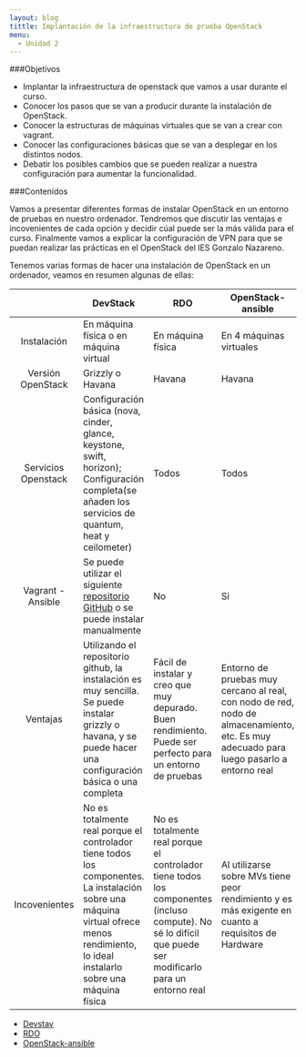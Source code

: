 ```yaml
---
layout: blog
tittle: Implantación de la infraestructura de prueba OpenStack
menu:
  - Unidad 2
---
```

###Objetivos

* Implantar la infraestructura de openstack que vamos a usar durante el curso.
* Conocer los pasos que se van a producir durante la instalación de OpenStack.
* Conocer la estructuras de máquinas virtuales que se van a crear con vagrant.
* Conocer las configuraciones básicas que se van a desplegar en los distintos nodos.
* Debatir los posibles cambios que se pueden realizar a nuestra configuración para aumentar la funcionalidad.

###Contenidos

Vamos a presentar diferentes formas de instalar OpenStack en un entorno de pruebas en nuestro ordenador. Tendremos que discutir las ventajas e incovenientes de cada opción y decidir cúal puede ser la más válida para el curso. Finalmente vamos a explicar la configuración de VPN para que se puedan realizar las prácticas en el OpenStack del IES Gonzalo Nazareno.

Tenemos varias formas de hacer una instalación de OpenStack en un ordenador, veamos en resumen algunas de ellas:

|     |DevStack|RDO|OpenStack-ansible|
|:---:|--------|---|-----------------|
|Instalación|En máquina física o en máquina virtual|En máquina física|En 4 máquinas virtuales|
|Versión OpenStack|Grizzly o Havana|Havana|Havana|
|Servicios Openstack|Configuración básica (nova, cinder, glance, keystone, swift, horizon); Configuración completa(se añaden los servicios de quantum, heat y ceilometer)|Todos|Todos|
|Vagrant - Ansible|Se puede utilizar el siguiente [repositorio GitHub](https://github.com/xiaohanyu/vagrant-ansible-devstack) o se puede instalar manualmente|No|Si|
|Ventajas|Utilizando el repositorio github, la instalación es muy sencilla. Se puede instalar grizzly o havana, y se puede hacer una configuración básica o una completa|Fácil de instalar y creo que muy depurado. Buen rendimiento. Puede ser perfecto para un entorno de pruebas|Entorno de pruebas muy cercano al real, con nodo de red, nodo de almacenamiento, etc. Es muy adecuado para luego pasarlo a entorno real|
|Incovenientes|No es totalmente real porque el controlador tiene todos los componentes. La instalación sobre una máquina virtual ofrece menos rendimiento, lo ideal instalarlo sobre una máquina física|No es totalmente real porque el controlador tiene todos los componentes (incluso compute). No sé lo difícil que puede ser modificarlo para un entorno real|Al utilizarse sobre MVs tiene peor rendimiento y es más exigente en cuanto a requisitos de Hardware|

* [Devstav](devstack)
* [RDO](rdo)
* [OpenStack-ansible](openstack-ansible)


